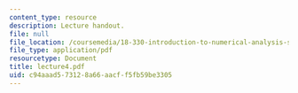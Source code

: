 ```yaml
---
content_type: resource
description: Lecture handout.
file: null
file_location: /coursemedia/18-330-introduction-to-numerical-analysis-spring-2004/c94aaad573128a66aacff5fb59be3305_lecture4.pdf
file_type: application/pdf
resourcetype: Document
title: lecture4.pdf
uid: c94aaad5-7312-8a66-aacf-f5fb59be3305
---
```

